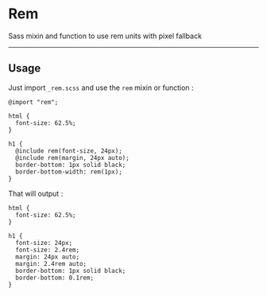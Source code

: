 # Rem

Sass mixin and function to use rem units with pixel fallback


---

## Usage

Just import `_rem.scss` and use the `rem` mixin or function :

    @import "rem";

    html {
      font-size: 62.5%;
    }

    h1 {
      @include rem(font-size, 24px);
      @include rem(margin, 24px auto);
      border-bottom: 1px solid black;
      border-bottom-width: rem(1px);
    }

That will output :

    html {
      font-size: 62.5%;
    }

    h1 {
      font-size: 24px;
      font-size: 2.4rem;
      margin: 24px auto;
      margin: 2.4rem auto;
      border-bottom: 1px solid black;
      border-bottom: 0.1rem;
    }